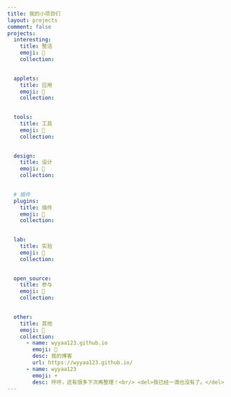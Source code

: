 ```yaml
---
title: 我的小项目们
layout: projects
comment: false
projects:
  interesting:
    title: 整活
    emoji: 🤣
    collection:
      

  applets:
    title: 应用
    emoji: 📱
    collection:
      

  tools:
    title: 工具
    emoji: 🔧
    collection:
      

  design:
    title: 设计
    emoji: 🎨
    collection:
      

  # 插件
  plugins:
    title: 插件
    emoji: 🔌
    collection:
      

  lab:
    title: 实验
    emoji: 🧪
    collection:
      

  open_source:
    title: 参与
    emoji: 👥
    collection:
      

  other:
    title: 其他
    emoji: 📁
    collection:
      - name: wyyaa123.github.io
        emoji: 📖
        desc: 我的博客
        url: https://wyyaa123.github.io/
      - name: wyyaa123
        emoji: ☀️
        desc: 哼哼，还有很多下次再整理！<br/> <del>我已经一滴也没有了。</del>
---
```

